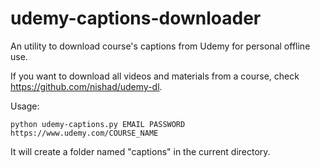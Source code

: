 # udemy-captions-downloader
An utility to download course's captions from Udemy for personal offline use.

If you want to download all videos and materials from a course, check https://github.com/nishad/udemy-dl.

Usage:

    python udemy-captions.py EMAIL PASSWORD https://www.udemy.com/COURSE_NAME
    
It will create a folder named "captions" in the current directory. 
